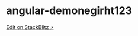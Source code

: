 # angular-demonegirht123

[Edit on StackBlitz ⚡️](https://stackblitz.com/edit/angular-demonegirht123)